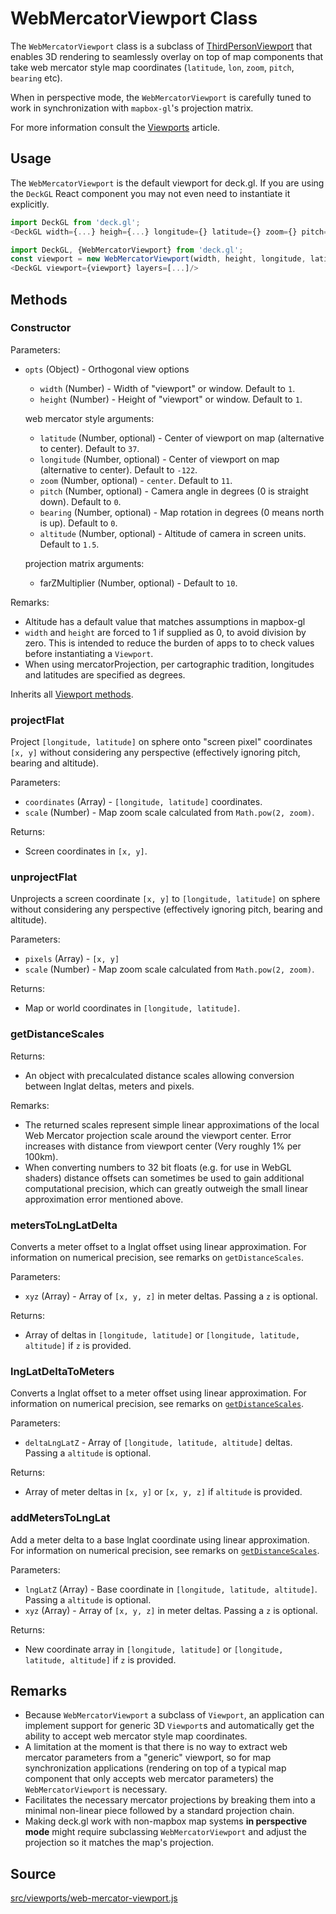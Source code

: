 
# WebMercatorViewport Class

The `WebMercatorViewport` class is a subclass of [ThirdPersonViewport](/docs/api-reference/third-person-viewport.md) that enables 3D rendering to seamlessly overlay on top of map components that take web mercator style map coordinates (`latitude`, `lon`, `zoom`, `pitch`, `bearing` etc).

When in perspective mode, the `WebMercatorViewport` is carefully tuned to work in synchronization with `mapbox-gl`'s projection matrix.

For more information consult the [Viewports](/docs/advanced/viewports.md) article.

## Usage

The `WebMercatorViewport` is the default viewport for deck.gl. If you are using the `DeckGL` React component you may not even need to instantiate it explicitly.
```js
import DeckGL from 'deck.gl';
<DeckGL width={...} heigh={...} longitude={} latitude={} zoom={} pitch={} bearing={} layers=[...]/>
```

```js
import DeckGL, {WebMercatorViewport} from 'deck.gl';
const viewport = new WebMercatorViewport(width, height, longitude, latitude, zoom, pitch, bearing});
<DeckGL viewport={viewport} layers=[...]/>
```

## Methods

### Constructor

Parameters:

- `opts` (Object) - Orthogonal view options
  * `width` (Number) - Width of "viewport" or window. Default to `1`.
  * `height` (Number) - Height of "viewport" or window. Default to `1`.

  web mercator style arguments:
  * `latitude` (Number, optional) - Center of viewport on map (alternative to center). Default to `37`.
  * `longitude` (Number, optional) - Center of viewport on map (alternative to center). Default to `-122`.
  * `zoom` (Number, optional) - `center`. Default to `11`.
  * `pitch` (Number, optional) - Camera angle in degrees (0 is straight down). Default to `0`.
  * `bearing` (Number, optional) - Map rotation in degrees (0 means north is up). Default to `0`.
  * `altitude` (Number, optional) - Altitude of camera in screen units. Default to `1.5`.

  projection matrix arguments:
  * farZMultiplier (Number, optional) - Default to `10`.

Remarks:
 - Altitude has a default value that matches assumptions in mapbox-gl
 - `width` and `height` are forced to 1 if supplied as 0, to avoid
   division by zero. This is intended to reduce the burden of apps to
   to check values before instantiating a `Viewport`.
 -  When using mercatorProjection, per cartographic tradition, longitudes and
   latitudes are specified as degrees.

Inherits all [Viewport methods](/docs/api-reference/viewport.md#methods).

### projectFlat

Project `[longitude, latitude]` on sphere onto "screen pixel" coordinates `[x, y]` without
considering any perspective (effectively ignoring pitch, bearing and altitude).

Parameters:

 - `coordinates` (Array) - `[longitude, latitude]` coordinates.
 - `scale` (Number) - Map zoom scale calculated from `Math.pow(2, zoom)`.

Returns:

 - Screen coordinates in `[x, y]`.

### unprojectFlat

Unprojects a screen coordinate `[x, y]` to `[longitude, latitude]` on sphere without
considering any perspective (effectively ignoring pitch, bearing and altitude).

Parameters:
 - `pixels` (Array) - `[x, y]`
 - `scale` (Number) - Map zoom scale calculated from `Math.pow(2, zoom)`.

Returns:

 - Map or world coordinates in `[longitude, latitude]`.

### getDistanceScales

Returns:
- An object with precalculated distance scales allowing conversion between
  lnglat deltas, meters and pixels.

Remarks:
* The returned scales represent simple linear approximations of the local
  Web Mercator projection scale around the viewport center. Error increases
  with distance from viewport center (Very roughly 1% per 100km).
* When converting numbers to 32 bit floats (e.g. for use in WebGL shaders)
  distance offsets can sometimes be used to gain additional computational
  precision, which can greatly outweigh the small linear approximation error
  mentioned above.

### metersToLngLatDelta

Converts a meter offset to a lnglat offset using linear approximation.
For information on numerical precision, see remarks on `getDistanceScales`.

Parameters:

- `xyz` (Array) - Array of `[x, y, z]` in meter deltas. Passing a `z` is optional.

Returns:

- Array of deltas in `[longitude, latitude]` or `[longitude, latitude, altitude]`
if `z` is provided.

### lngLatDeltaToMeters

Converts a lnglat offset to a meter offset using linear approximation.
For information on numerical precision, see remarks on
[`getDistanceScales`](/docs/api-reference/web-mercator-viewport.md#-getdistancescales-).

Parameters:
- `deltaLngLatZ` - Array of `[longitude, latitude, altitude]` deltas.
Passing a `altitude` is optional.

Returns:
- Array of meter deltas in `[x, y]` or `[x, y, z]` if `altitude` is provided.

### addMetersToLngLat

Add a meter delta to a base lnglat coordinate using linear approximation.
For information on numerical precision, see remarks on
[`getDistanceScales`](/docs/api-reference/web-mercator-viewport.md#-getdistancescales-).

Parameters:
- `lngLatZ` (Array) - Base coordinate in `[longitude, latitude, altitude]`.
Passing a `altitude` is optional.
- `xyz` (Array) - Array of `[x, y, z]` in meter deltas. Passing a `z` is optional.

Returns:
- New coordinate array in `[longitude, latitude]` or `[longitude, latitude, altitude]`
if `z` is provided.

## Remarks

* Because `WebMercatorViewport` a subclass of `Viewport`, an application can implement support for generic 3D `Viewport`s and automatically get the ability to accept web mercator style map coordinates.
* A limitation at the moment is that there is no way to extract web mercator parameters from a "generic" viewport, so for map synchronization applications (rendering on top of a typical map component that only accepts web mercator parameters) the `WebMercatorViewport` is necessary.
* Facilitates the necessary mercator projections by breaking them into a minimal non-linear piece followed by a standard projection chain.
* Making deck.gl work with non-mapbox map systems **in perspective mode** might require subclassing `WebMercatorViewport` and adjust the projection so it matches the map's projection.


## Source
[src/viewports/web-mercator-viewport.js](https://github.com/uber/deck.gl/blob/4.1-release/src/viewports/web-mercator-viewport.js)
